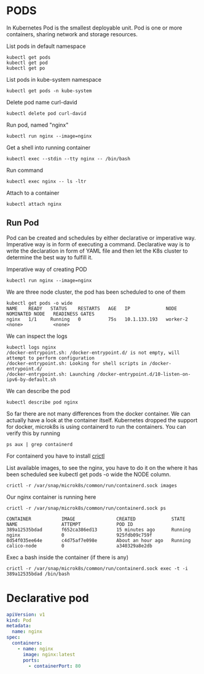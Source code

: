 # PODS

In Kubernetes Pod is the smallest deployable unit.
Pod is one or more containers, sharing network 
and storage resources. 

List pods in default namespace
```
kubectl get pods
kubectl get pod
kubectl get po
```
List pods in kube-system namespace
```
kubectl get pods -n kube-system
```

Delete pod name curl-david
```
kubectl delete pod curl-david
```

Run pod, named "nginx"
```
kubectl run nginx --image=nginx
```

Get a shell into running container
```
kubectl exec --stdin --tty nginx -- /bin/bash
```

Run command
```
kubectl exec nginx -- ls -ltr
```

Attach to a container
```
kubectl attach nginx
```

## Run Pod
Pod can be created and schedules by either declarative or imperative
way.
Imperative way is in form of executing a command. Declarative way 
is to write the declaration in form of YAML file and then let the 
K8s cluster to determine the best way to fulfill it.

Imperative way of creating POD
```
kubectl run nginx --image=nginx
```

We are three node cluster, the pod has been scheduled to one 
of them
```
kubectl get pods -o wide
NAME    READY   STATUS    RESTARTS   AGE   IP             NODE       NOMINATED NODE   READINESS GATES
nginx   1/1     Running   0          75s   10.1.133.193   worker-2   <none>           <none>
```

We can inspect the logs
```
kubectl logs nginx
/docker-entrypoint.sh: /docker-entrypoint.d/ is not empty, will attempt to perform configuration
/docker-entrypoint.sh: Looking for shell scripts in /docker-entrypoint.d/
/docker-entrypoint.sh: Launching /docker-entrypoint.d/10-listen-on-ipv6-by-default.sh
```

We can describe the pod
```
kubectl describe pod nginx
```

So far there are not many differences from the docker container.
We can actually have a look at the container itself. Kubernetes
dropped the support for docker, microk8s is using containerd to run
the containers. You can verify this
by running
```shell
ps aux | grep containerd
```
For containerd you have to install [crictl](https://github.com/kubernetes-sigs/cri-tools/blob/master/docs/crictl.md)

List available images, to see the nginx, you have to do it on the where it 
has been scheduled see kubectl get pods -o wide the NODE column.
```shell
crictl -r /var/snap/microk8s/common/run/containerd.sock images
```

Our nginx container is running here
```shell
crictl -r /var/snap/microk8s/common/run/containerd.sock ps

CONTAINER           IMAGE               CREATED             STATE               NAME                ATTEMPT             POD ID
389a12535bdad       f652ca386ed13       15 minutes ago      Running             nginx               0                   925fdb09c759f
8d54f035ee64e       c4d75af7e098e       About an hour ago   Running             calico-node         0                   a340329a8e2db
```
Exec a bash inside the container (if there is any)
```shell
crictl -r /var/snap/microk8s/common/run/containerd.sock exec -t -i 389a12535bdad /bin/bash
```

# Declarative pod

```yaml
apiVersion: v1
kind: Pod
metadata:
  name: nginx
spec:
  containers:
    - name: nginx
      image: nginx:latest
      ports:
        - containerPort: 80
```